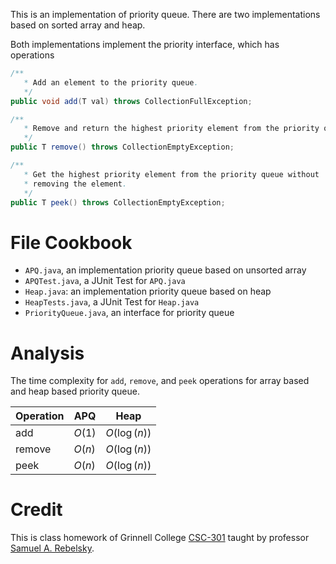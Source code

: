 This is an implementation of priority queue. There are two implementations based on sorted array and heap. 

Both implementations implement the priority interface, which has operations

```java
/**
   * Add an element to the priority queue.
   */
public void add(T val) throws CollectionFullException;

/**
   * Remove and return the highest priority element from the priority queue.
   */
public T remove() throws CollectionEmptyException;

/**
   * Get the highest priority element from the priority queue without
   * removing the element.
   */
public T peek() throws CollectionEmptyException;
```

# File Cookbook

- `APQ.java`, an implementation priority queue based on unsorted array 
- `APQTest.java`, a JUnit Test for `APQ.java`
- `Heap.java`: an implementation priority queue based on heap
- `HeapTests.java`, a JUnit Test for `Heap.java`
- `PriorityQueue.java`, an interface for priority queue

# Analysis

The time complexity for `add`, `remove`, and `peek` operations for array based and heap based priority queue. 

| Operation | APQ    | Heap         |
| --------- | ------ | ------------ |
| add       | $O(1)$ | $O(\log(n))$ |
| remove    | $O(n)$ | $O(\log(n))$ |
| peek      | $O(n)$ | $O(\log(n))$ |

# Credit

This is class homework of Grinnell College [CSC-301](https://rebelsky.cs.grinnell.edu/Courses/CSC301/2021Fa/syllabus/) taught by professor [Samuel A. Rebelsky](https://www.grinnell.edu/user/rebelsky). 


